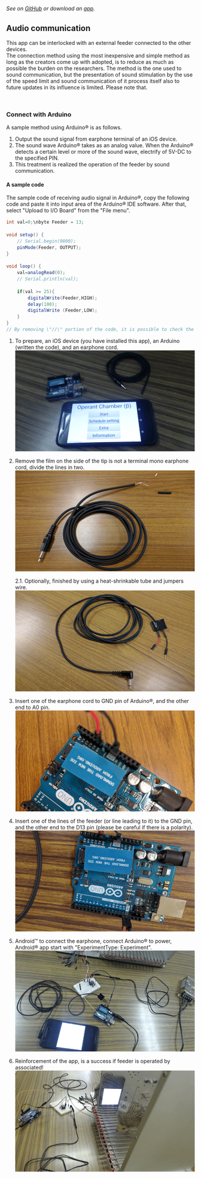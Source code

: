 ###### See on [GitHub](https://github.com/YutoMizutani/AppInfoFiles/blob/master/OperantChamberApp/docs/BLEInfo.md) or download an [app]().

## Audio communication
This app can be interlocked with an external feeder connected to the other devices.<br>
The connection method using the most inexpensive and simple method as long as the creators come up with adopted, is to reduce as much as possible the burden on the researchers. The method is the one used to sound communication, but the presentation of sound stimulation by the use of the speed limit and sound communication of it process itself also to future updates in its influence is limited. Please note that.<br>

<br>

### Connect with Arduino
A sample method using Arduino®︎ is as follows.<br>
1. Output the sound signal from earphone terminal of an iOS device.
2. The sound wave Arduino® takes as an analog value. When the Arduino® detects a certain level or more of the sound wave, electrify of 5V-DC to the specified PIN.
3. This treatment is realized the operation of the feeder by sound communication.

#### A sample code
The sample code of receiving audio signal in Arduino®, copy the following code and paste it into input area of the Arduino® IDE software. After that, select \"Upload to I/O Board\" from the \"File menu\".
```java
int val=0;\nbyte Feeder = 13;

void setup() {
    // Serial.begin(9800);
    pinMode(Feeder, OUTPUT);
}

void loop() {
    val=analogRead(0);
    // Serial.println(val);

    if(val >= 25){
        digitalWrite(Feeder,HIGH);
        delay(100);
        digitalWrite (Feeder,LOW);
    }
}
// By removing \"//\" portion of the code, it is possible to check the input values on the PC.
```


1. To prepare, an iOS device (you have installed this app), an Arduino (written the code), and an earphone cord.
![ss1](https://github.com/YutoMizutani/AppInfoFiles/blob/master/OperantChamberApp/src/ArduinoWithSound/p1.png)

2. Remove the film on the side of the tip is not a terminal mono earphone cord, divide the lines in two.
![ss2](https://github.com/YutoMizutani/AppInfoFiles/blob/master/OperantChamberApp/src/ArduinoWithSound/p2.png "p2")

	2.1. Optionally, finished by using a heat-shrinkable tube and jumpers wire.
	![ss3](https://github.com/YutoMizutani/AppInfoFiles/blob/master/OperantChamberApp/src/ArduinoWithSound/p3.png "p3")

3. Insert one of the earphone cord to GND pin of Arduino®, and the other end to A0 pin.
![ss4](https://github.com/YutoMizutani/AppInfoFiles/blob/master/OperantChamberApp/src/ArduinoWithSound/p4.png "p4")

4. Insert one of the lines of the feeder (or line leading to it) to the GND pin, and the other end to the D13 pin (please be careful if there is a polarity). 
![ss5](https://github.com/YutoMizutani/AppInfoFiles/blob/master/OperantChamberApp/src/ArduinoWithSound/p5.png "p5")

5. Android™ to connect the earphone, connect Arduino® to power, Android® app start with \"ExperimentType: Experiment\". 
![ss6](https://github.com/YutoMizutani/AppInfoFiles/blob/master/OperantChamberApp/src/ArduinoWithSound/p6.png "p6")

6. Reinforcement of the app, is a success if feeder is operated by associated! 
![ss7](https://github.com/YutoMizutani/AppInfoFiles/blob/master/OperantChamberApp/src/ArduinoWithSound/p7.png "p7")
